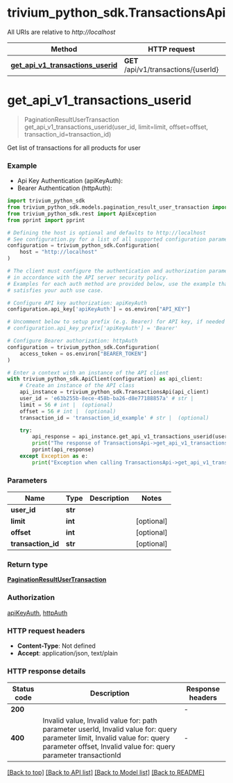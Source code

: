# trivium_python_sdk.TransactionsApi

All URIs are relative to *http://localhost*

Method | HTTP request | Description
------------- | ------------- | -------------
[**get_api_v1_transactions_userid**](TransactionsApi.md#get_api_v1_transactions_userid) | **GET** /api/v1/transactions/{userId} | 


# **get_api_v1_transactions_userid**
> PaginationResultUserTransaction get_api_v1_transactions_userid(user_id, limit=limit, offset=offset, transaction_id=transaction_id)

Get list of transactions for all products for user

### Example

* Api Key Authentication (apiKeyAuth):
* Bearer Authentication (httpAuth):

```python
import trivium_python_sdk
from trivium_python_sdk.models.pagination_result_user_transaction import PaginationResultUserTransaction
from trivium_python_sdk.rest import ApiException
from pprint import pprint

# Defining the host is optional and defaults to http://localhost
# See configuration.py for a list of all supported configuration parameters.
configuration = trivium_python_sdk.Configuration(
    host = "http://localhost"
)

# The client must configure the authentication and authorization parameters
# in accordance with the API server security policy.
# Examples for each auth method are provided below, use the example that
# satisfies your auth use case.

# Configure API key authorization: apiKeyAuth
configuration.api_key['apiKeyAuth'] = os.environ["API_KEY"]

# Uncomment below to setup prefix (e.g. Bearer) for API key, if needed
# configuration.api_key_prefix['apiKeyAuth'] = 'Bearer'

# Configure Bearer authorization: httpAuth
configuration = trivium_python_sdk.Configuration(
    access_token = os.environ["BEARER_TOKEN"]
)

# Enter a context with an instance of the API client
with trivium_python_sdk.ApiClient(configuration) as api_client:
    # Create an instance of the API class
    api_instance = trivium_python_sdk.TransactionsApi(api_client)
    user_id = 'e63b255b-8ece-458b-ba26-d8e77188857a' # str | 
    limit = 56 # int |  (optional)
    offset = 56 # int |  (optional)
    transaction_id = 'transaction_id_example' # str |  (optional)

    try:
        api_response = api_instance.get_api_v1_transactions_userid(user_id, limit=limit, offset=offset, transaction_id=transaction_id)
        print("The response of TransactionsApi->get_api_v1_transactions_userid:\n")
        pprint(api_response)
    except Exception as e:
        print("Exception when calling TransactionsApi->get_api_v1_transactions_userid: %s\n" % e)
```



### Parameters


Name | Type | Description  | Notes
------------- | ------------- | ------------- | -------------
 **user_id** | **str**|  | 
 **limit** | **int**|  | [optional] 
 **offset** | **int**|  | [optional] 
 **transaction_id** | **str**|  | [optional] 

### Return type

[**PaginationResultUserTransaction**](PaginationResultUserTransaction.md)

### Authorization

[apiKeyAuth](../README.md#apiKeyAuth), [httpAuth](../README.md#httpAuth)

### HTTP request headers

 - **Content-Type**: Not defined
 - **Accept**: application/json, text/plain

### HTTP response details

| Status code | Description | Response headers |
|-------------|-------------|------------------|
**200** |  |  -  |
**400** | Invalid value, Invalid value for: path parameter userId, Invalid value for: query parameter limit, Invalid value for: query parameter offset, Invalid value for: query parameter transactionId |  -  |

[[Back to top]](#) [[Back to API list]](../README.md#documentation-for-api-endpoints) [[Back to Model list]](../README.md#documentation-for-models) [[Back to README]](../README.md)

